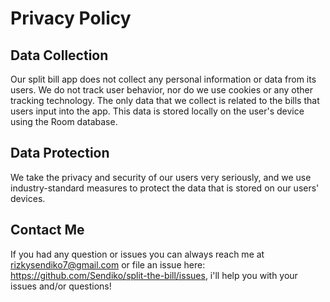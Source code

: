 # Privacy Policy

## Data Collection

Our split bill app does not collect any personal information or data from its users. We do not track user behavior, nor do we use cookies or any other tracking technology. The only data that we collect is related to the bills that users input into the app. This data is stored locally on the user's device using the Room database.
<br>
## Data Protection

We take the privacy and security of our users very seriously, and we use industry-standard measures to protect the data that is stored on our users' devices.
<br>
## Contact Me
 
If you had any question or issues you can always reach me at rizkysendiko7@gmail.com or file an issue here: https://github.com/Sendiko/split-the-bill/issues, i'll help you with your issues and/or questions!
